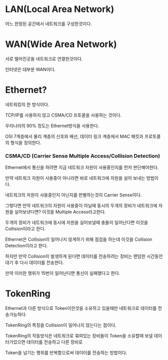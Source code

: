 # LAN(Local Area Network)
어느 한정된 공간에서 네트워크를 구성한것이다.

# WAN(Wide Area Network)
서로 떨어진곳을 네트워크로 연결한것이다.

인터넷은 대부분 WAN이다.

# Ethernet?
네트워킹의 한 방식이다.

TCP/IP를 사용하지 않고 CSMA/CD 프토콜을 사용하는 것이다.

우리나라의 90% 정도는 Ethernet방식을 사용한다.

OSI 7계층에서 물리 계층의 신호와 배선, 데이터 링크 계층에서 MAC 패킷과 프로토콜의 형식을 정의한다.

### CSMA/CD (Carrier Sense Multiple Access/Collision Detection)
Ethernet에서 통신을 하려면 지금 네트워크 자원이 사용중인지를 먼저 판단해야한다.

만약 네트워크 자원이 사용중이 아니라면 바로 네트워크에 자원을 실어 보내는 방법이다.

네트워크의 자원이 사용중인지 아닌지를 판별하는것이 Carrier Sense이다.

그렇다면 만약 네트워크의 자원이 사용중이 아닐때 동시의 두개의 장비가 네트워크에 자원을 실어보낸다면?
이것을 Multiple Access라고한다.

두개의 장비가 네트워크에 동시에 자원을 실어보낼때 충돌이 일어난다면 이것을 Collision이라고 한다.

Ethernet은 Collision이 일어나지 않게하기 위해 점검을 하는데 이것을 Collision Detection이라고 한다.

하지만 만약 Collision이 발생하게 된다면 데이터를 전송하려는 장비는 랜덤한 시간동안 대기 후 다시 데이터를 전송한다.

만약 이러한 행위가 15번이 일어난다면 통신이 실패했다고 한다.

# TokenRing
Ethernet과 다른 방식으로 Token이란것을 소유하고 있을때만 네트워크로 데이터를 전송가능하다.

TokenRing의 특징을 Collision이 일어나지 않는다는 점이다.

TokenRing의 작동방식은 네트워크로 묶여있는 장비들이 Token을 소유할때 보낼 데이터가있으면 데이터를 전송하고 다른 장비로 

Token을 넘기는 행위를 반복함으로써 데이터를 전송하는 방법이다.